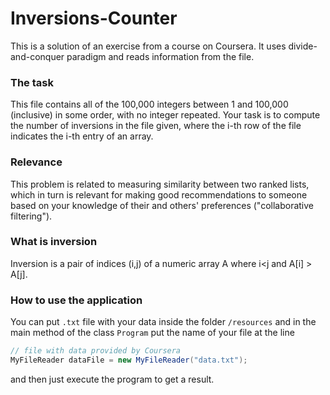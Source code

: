 # Inversions-Counter
This is a solution of an exercise from a course on Coursera. It uses divide-and-conquer paradigm and reads information from the file.

### The task
This file contains all of the 100,000 integers between 1 and 100,000 (inclusive) in some order, with no integer repeated.
Your task is to compute the number of inversions in the file given, where the i-th row of the file indicates the i-th entry of an array.

### Relevance
This problem is related to measuring similarity between two ranked lists, which in turn is relevant for making good recommendations to someone based on your knowledge of their and others' preferences ("collaborative filtering").

### What is inversion
Inversion is a pair of indices (i,j) of a numeric array A where i<j and A[i] > A[j].

### How to use the application
You can put `.txt` file with your data inside the folder `/resources` and in the main method of the class `Program` put the name of your file at the line 
```java
// file with data provided by Coursera
MyFileReader dataFile = new MyFileReader("data.txt");
``` 
and then just execute the program to get a result.
